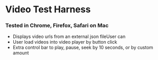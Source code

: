 # Video Test Harness
### Tested in Chrome, Firefox, Safari on Mac

- Displays video urls from an external json fileUser can
- User load videos into video player by button click
- Extra control bar to play, pause, seek by 10 seconds, or by custom amount



